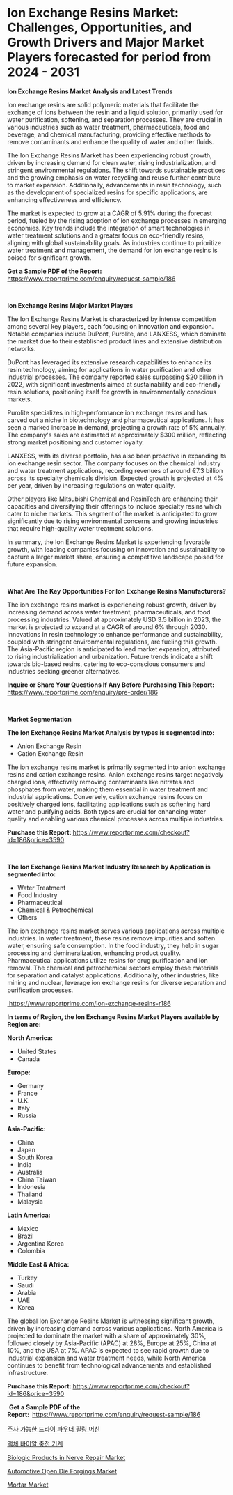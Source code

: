 <p><h1>Ion Exchange Resins Market: Challenges, Opportunities, and Growth Drivers and Major Market Players forecasted for period from 2024 - 2031</h1></p><p><strong>Ion Exchange Resins Market Analysis and Latest Trends</strong></p>
<p><p>Ion exchange resins are solid polymeric materials that facilitate the exchange of ions between the resin and a liquid solution, primarily used for water purification, softening, and separation processes. They are crucial in various industries such as water treatment, pharmaceuticals, food and beverage, and chemical manufacturing, providing effective methods to remove contaminants and enhance the quality of water and other fluids.</p><p>The Ion Exchange Resins Market has been experiencing robust growth, driven by increasing demand for clean water, rising industrialization, and stringent environmental regulations. The shift towards sustainable practices and the growing emphasis on water recycling and reuse further contribute to market expansion. Additionally, advancements in resin technology, such as the development of specialized resins for specific applications, are enhancing effectiveness and efficiency.</p><p>The market is expected to grow at a CAGR of 5.91% during the forecast period, fueled by the rising adoption of ion exchange processes in emerging economies. Key trends include the integration of smart technologies in water treatment solutions and a greater focus on eco-friendly resins, aligning with global sustainability goals. As industries continue to prioritize water treatment and management, the demand for ion exchange resins is poised for significant growth.</p></p>
<p><strong>Get a Sample PDF of the Report:&nbsp;</strong> <a href="https://www.reportprime.com/enquiry/request-sample/186">https://www.reportprime.com/enquiry/request-sample/186</a></p>
<p>&nbsp;</p>
<p><strong>Ion Exchange Resins Major Market Players</strong></p>
<p><p>The Ion Exchange Resins Market is characterized by intense competition among several key players, each focusing on innovation and expansion. Notable companies include DuPont, Purolite, and LANXESS, which dominate the market due to their established product lines and extensive distribution networks.</p><p>DuPont has leveraged its extensive research capabilities to enhance its resin technology, aiming for applications in water purification and other industrial processes. The company reported sales surpassing $20 billion in 2022, with significant investments aimed at sustainability and eco-friendly resin solutions, positioning itself for growth in environmentally conscious markets.</p><p>Purolite specializes in high-performance ion exchange resins and has carved out a niche in biotechnology and pharmaceutical applications. It has seen a marked increase in demand, projecting a growth rate of 5% annually. The company's sales are estimated at approximately $300 million, reflecting strong market positioning and customer loyalty.</p><p>LANXESS, with its diverse portfolio, has also been proactive in expanding its ion exchange resin sector. The company focuses on the chemical industry and water treatment applications, recording revenues of around €7.3 billion across its specialty chemicals division. Expected growth is projected at 4% per year, driven by increasing regulations on water quality.</p><p>Other players like Mitsubishi Chemical and ResinTech are enhancing their capacities and diversifying their offerings to include specialty resins which cater to niche markets. This segment of the market is anticipated to grow significantly due to rising environmental concerns and growing industries that require high-quality water treatment solutions.</p><p>In summary, the Ion Exchange Resins Market is experiencing favorable growth, with leading companies focusing on innovation and sustainability to capture a larger market share, ensuring a competitive landscape poised for future expansion.</p></p>
<p>&nbsp;</p>
<p><strong>What Are The Key Opportunities For Ion Exchange Resins Manufacturers?</strong></p>
<p><p>The ion exchange resins market is experiencing robust growth, driven by increasing demand across water treatment, pharmaceuticals, and food processing industries. Valued at approximately USD 3.5 billion in 2023, the market is projected to expand at a CAGR of around 6% through 2030. Innovations in resin technology to enhance performance and sustainability, coupled with stringent environmental regulations, are fueling this growth. The Asia-Pacific region is anticipated to lead market expansion, attributed to rising industrialization and urbanization. Future trends indicate a shift towards bio-based resins, catering to eco-conscious consumers and industries seeking greener alternatives.</p></p>
<p><strong>Inquire or Share Your Questions If Any Before Purchasing This Report:</strong> <a href="https://www.reportprime.com/enquiry/pre-order/186">https://www.reportprime.com/enquiry/pre-order/186</a></p>
<p>&nbsp;</p>
<p><strong>Market Segmentation</strong></p>
<p><strong>The Ion Exchange Resins Market Analysis by types is segmented into:</strong></p>
<p><ul><li>Anion Exchange Resin</li><li>Cation Exchange Resin</li></ul></p>
<p><p>The ion exchange resins market is primarily segmented into anion exchange resins and cation exchange resins. Anion exchange resins target negatively charged ions, effectively removing contaminants like nitrates and phosphates from water, making them essential in water treatment and industrial applications. Conversely, cation exchange resins focus on positively charged ions, facilitating applications such as softening hard water and purifying acids. Both types are crucial for enhancing water quality and enabling various chemical processes across multiple industries.</p></p>
<p><strong>Purchase this Report:&nbsp;</strong><a href="https://www.reportprime.com/checkout?id=186&price=3590">https://www.reportprime.com/checkout?id=186&price=3590</a></p>
<p>&nbsp;</p>
<p><strong>The Ion Exchange Resins Market Industry Research by Application is segmented into:</strong></p>
<p><ul><li>Water Treatment</li><li>Food Industry</li><li>Pharmaceutical</li><li>Chemical & Petrochemical</li><li>Others</li></ul></p>
<p><p>The ion exchange resins market serves various applications across multiple industries. In water treatment, these resins remove impurities and soften water, ensuring safe consumption. In the food industry, they help in sugar processing and demineralization, enhancing product quality. Pharmaceutical applications utilize resins for drug purification and ion removal. The chemical and petrochemical sectors employ these materials for separation and catalyst applications. Additionally, other industries, like mining and nuclear, leverage ion exchange resins for diverse separation and purification processes.</p></p>
<p><a href="https://www.reportprime.com/ion-exchange-resins-r186">&nbsp;https://www.reportprime.com/ion-exchange-resins-r186</a></p>
<p><strong>In terms of Region, the Ion Exchange Resins Market Players available by Region are:</strong></p>
<p>
    <p> <strong> North America: </strong>
        <ul>
            <li>United States</li>
            <li>Canada</li>
        </ul>
        </p> 
    <p> <strong> Europe: </strong>
        <ul>
            <li>Germany</li>
            <li>France</li>
            <li>U.K.</li>
            <li>Italy</li>
            <li>Russia</li>
        </ul>
        </p> 
    <p> <strong> Asia-Pacific: </strong>
        <ul>
            <li>China</li>
            <li>Japan</li>
            <li>South Korea</li>
            <li>India</li>
            <li>Australia</li>
            <li>China Taiwan</li>
            <li>Indonesia</li>
            <li>Thailand</li>
            <li>Malaysia</li>
        </ul>
        </p> 
    <p> <strong> Latin America: </strong>
        <ul>
            <li>Mexico</li>
            <li>Brazil</li>
            <li>Argentina Korea</li>
            <li>Colombia</li>
        </ul>
        </p> 
    <p> <strong> Middle East & Africa: </strong>
        <ul>
            <li>Turkey</li>
            <li>Saudi</li>
            <li>Arabia</li>
            <li>UAE</li>
            <li>Korea</li>
        </ul>
    </p>
    </p>
<p><p>The global Ion Exchange Resins Market is witnessing significant growth, driven by increasing demand across various applications. North America is projected to dominate the market with a share of approximately 30%, followed closely by Asia-Pacific (APAC) at 28%, Europe at 25%, China at 10%, and the USA at 7%. APAC is expected to see rapid growth due to industrial expansion and water treatment needs, while North America continues to benefit from technological advancements and established infrastructure.</p></p>
<p><strong>Purchase this Report: </strong><a href="https://www.reportprime.com/checkout?id=186&price=3590">https://www.reportprime.com/checkout?id=186&price=3590</a></p>
<p>&nbsp;<strong>Get a Sample PDF of the Report:&nbsp;&nbsp;</strong><a href="https://www.reportprime.com/enquiry/request-sample/186">https://www.reportprime.com/enquiry/request-sample/186</a></p>
<p><strong></strong></p>
<p><p><a href="https://medium.com/@zlpjbqkb72/%EC%A3%BC%EC%82%AC-%EA%B0%80%EB%8A%A5%ED%95%9C-%EA%B1%B4%EC%A1%B0-%EB%B6%84%EB%A7%90-%EC%B6%A9%EC%A0%84%EA%B8%B0-%EC%8B%9C%EC%9E%A5-%EC%8B%9C%EC%9E%A5-%EC%84%B8%EB%B6%84%ED%99%94-%EC%A7%80%EB%A6%AC%EC%A0%81-%EC%A7%80%EC%97%AD-%EB%B0%8F-2031%EB%85%84%EA%B9%8C%EC%A7%80%EC%9D%98-%EC%8B%9C%EC%9E%A5-%EC%A0%84%EB%A7%9D-b138de0ae19e?postPublishedType=initial">주사 가능한 드라이 파우더 필링 머신</a></p><p><a href="https://medium.com/@zlpjbqkb72/%EC%95%A1%EC%B2%B4-%EB%B0%94%EC%9D%B4%EC%95%8C-%EC%B6%A9%EC%A0%84-%EA%B8%B0%EA%B3%84-%EC%8B%9C%EC%9E%A5-%EC%A1%B0%EC%82%AC-%EB%B0%8F-%EC%82%B0%EC%97%85-%EB%B0%9C%EC%A0%84-2031%EB%85%84%EA%B9%8C%EC%A7%80%EC%9D%98-%EC%98%88%EC%B8%A1-77d62b5c6d8f?postPublishedType=initial">액체 바이알 충전 기계</a></p><p><a href="https://issuu.com/reportprime-2/docs/biologic-products-in-nerve-repair-m_d307640d889635">Biologic Products in Nerve Repair Market</a></p><p><a href="https://www.linkedin.com/pulse/global-automotive-open-die-forgings-market-opportunities-j8l1e?trackingId=ijOOpK6ETEiFtUU5cUPIJw%3D%3D">Automotive Open Die Forgings Market</a></p><p><a href="https://github.com/Chiragrp22/Market-Research-Report-List-6/blob/main/mortar-market.md">Mortar Market</a></p></p>